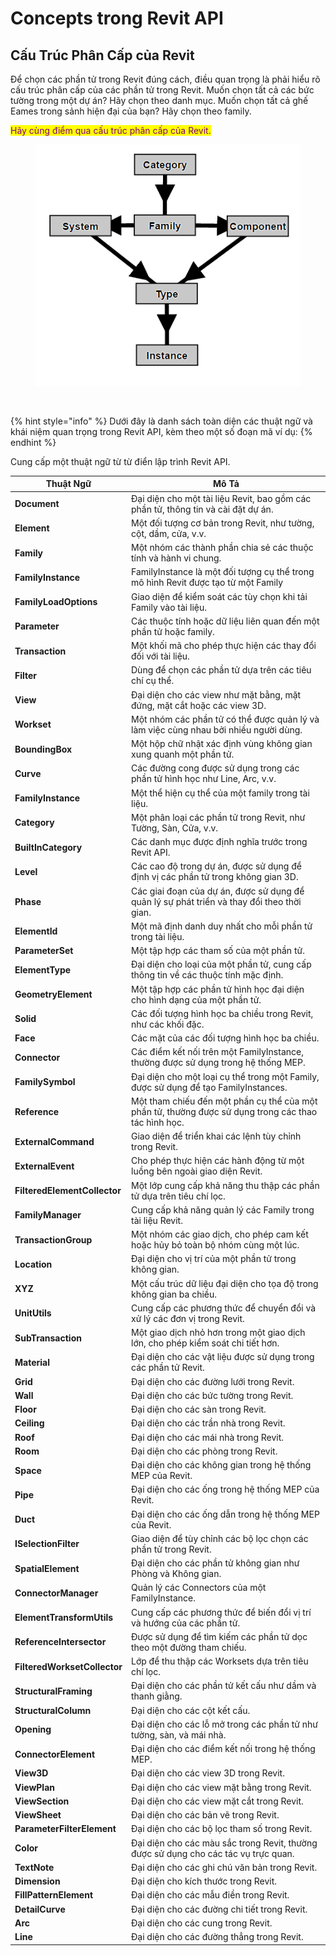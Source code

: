 # Concepts trong Revit API

## Cấu Trúc Phân Cấp của Revit <a href="#revit-hierarchy" id="revit-hierarchy"></a>

Để chọn các phần tử trong Revit đúng cách, điều quan trọng là phải hiểu rõ cấu trúc phân cấp của các phần tử trong Revit. Muốn chọn tất cả các bức tường trong một dự án? Hãy chọn theo danh mục. Muốn chọn tất cả ghế Eames trong sảnh hiện đại của bạn? Hãy chọn theo family.

<mark style="color:purple;">Hãy cùng điểm qua cấu trúc phân cấp của Revit.</mark>

<figure><img src="../.gitbook/assets/image (1) (1) (1).png" alt=""><figcaption></figcaption></figure>

<figure><img src="https://primer2.dynamobim.org/~gitbook/image?url=https%3A%2F%2F1734247194-files.gitbook.io%2F%7E%2Ffiles%2Fv0%2Fb%2Fgitbook-x-prod.appspot.com%2Fo%2Fspaces%252FY5ZuHF3yuXFWp1C46ZSo%252Fuploads%252Fgit-blob-2c48f5a2abc5376e59553182a1d55c9b12806ac0%252Fhierarchy.png%3Falt%3Dmedia&#x26;width=768&#x26;dpr=4&#x26;quality=100&#x26;sign=75f527ed4fb6dd6d501bc4c1b3142ca37cea6bc0f8784f3edc99998767946050" alt=""><figcaption></figcaption></figure>

{% hint style="info" %}
Dưới đây là danh sách toàn diện các thuật ngữ và khái niệm quan trọng trong Revit API, kèm theo một số đoạn mã ví dụ:
{% endhint %}

Cung cấp một thuật ngữ từ từ điển lập trình Revit API.

| Thuật Ngữ                    | Mô Tả                                                                                                |
| ---------------------------- | ---------------------------------------------------------------------------------------------------- |
| **Document**                 | Đại diện cho một tài liệu Revit, bao gồm các phần tử, thông tin và cài đặt dự án.                    |
| **Element**                  | Một đối tượng cơ bản trong Revit, như tường, cột, dầm, cửa, v.v.                                     |
| **Family**                   | Một nhóm các thành phần chia sẻ các thuộc tính và hành vi chung.                                     |
| **FamilyInstance**           | FamilyInstance là một đối tượng cụ thể trong mô hình Revit được tạo từ một Family                    |
| **FamilyLoadOptions**        | Giao diện để kiểm soát các tùy chọn khi tải Family vào tài liệu.                                     |
| **Parameter**                | Các thuộc tính hoặc dữ liệu liên quan đến một phần tử hoặc family.                                   |
| **Transaction**              | Một khối mã cho phép thực hiện các thay đổi đối với tài liệu.                                        |
| **Filter**                   | Dùng để chọn các phần tử dựa trên các tiêu chí cụ thể.                                               |
| **View**                     | Đại diện cho các view như mặt bằng, mặt đứng, mặt cắt hoặc các view 3D.                              |
| **Workset**                  | Một nhóm các phần tử có thể được quản lý và làm việc cùng nhau bởi nhiều người dùng.                 |
| **BoundingBox**              | Một hộp chữ nhật xác định vùng không gian xung quanh một phần tử.                                    |
| **Curve**                    | Các đường cong được sử dụng trong các phần tử hình học như Line, Arc, v.v.                           |
| **FamilyInstance**           | Một thể hiện cụ thể của một family trong tài liệu.                                                   |
| **Category**                 | Một phân loại các phần tử trong Revit, như Tường, Sàn, Cửa, v.v.                                     |
| **BuiltInCategory**          | Các danh mục được định nghĩa trước trong Revit API.                                                  |
| **Level**                    | Các cao độ trong dự án, được sử dụng để định vị các phần tử trong không gian 3D.                     |
| **Phase**                    | Các giai đoạn của dự án, được sử dụng để quản lý sự phát triển và thay đổi theo thời gian.           |
| **ElementId**                | Một mã định danh duy nhất cho mỗi phần tử trong tài liệu.                                            |
| **ParameterSet**             | Một tập hợp các tham số của một phần tử.                                                             |
| **ElementType**              | Đại diện cho loại của một phần tử, cung cấp thông tin về các thuộc tính mặc định.                    |
| **GeometryElement**          | Một tập hợp các phần tử hình học đại diện cho hình dạng của một phần tử.                             |
| **Solid**                    | Các đối tượng hình học ba chiều trong Revit, như các khối đặc.                                       |
| **Face**                     | Các mặt của các đối tượng hình học ba chiều.                                                         |
| **Connector**                | Các điểm kết nối trên một FamilyInstance, thường được sử dụng trong hệ thống MEP.                    |
| **FamilySymbol**             | Đại diện cho một loại cụ thể trong một Family, được sử dụng để tạo FamilyInstances.                  |
| **Reference**                | Một tham chiếu đến một phần cụ thể của một phần tử, thường được sử dụng trong các thao tác hình học. |
| **ExternalCommand**          | Giao diện để triển khai các lệnh tùy chỉnh trong Revit.                                              |
| **ExternalEvent**            | Cho phép thực hiện các hành động từ một luồng bên ngoài giao diện Revit.                             |
| **FilteredElementCollector** | Một lớp cung cấp khả năng thu thập các phần tử dựa trên tiêu chí lọc.                                |
| **FamilyManager**            | Cung cấp khả năng quản lý các Family trong tài liệu Revit.                                           |
| **TransactionGroup**         | Một nhóm các giao dịch, cho phép cam kết hoặc hủy bỏ toàn bộ nhóm cùng một lúc.                      |
| **Location**                 | Đại diện cho vị trí của một phần tử trong không gian.                                                |
| **XYZ**                      | Một cấu trúc dữ liệu đại diện cho tọa độ trong không gian ba chiều.                                  |
| **UnitUtils**                | Cung cấp các phương thức để chuyển đổi và xử lý các đơn vị trong Revit.                              |
| **SubTransaction**           | Một giao dịch nhỏ hơn trong một giao dịch lớn, cho phép kiểm soát chi tiết hơn.                      |
| **Material**                 | Đại diện cho các vật liệu được sử dụng trong các phần tử Revit.                                      |
| **Grid**                     | Đại diện cho các đường lưới trong Revit.                                                             |
| **Wall**                     | Đại diện cho các bức tường trong Revit.                                                              |
| **Floor**                    | Đại diện cho các sàn trong Revit.                                                                    |
| **Ceiling**                  | Đại diện cho các trần nhà trong Revit.                                                               |
| **Roof**                     | Đại diện cho các mái nhà trong Revit.                                                                |
| **Room**                     | Đại diện cho các phòng trong Revit.                                                                  |
| **Space**                    | Đại diện cho các không gian trong hệ thống MEP của Revit.                                            |
| **Pipe**                     | Đại diện cho các ống trong hệ thống MEP của Revit.                                                   |
| **Duct**                     | Đại diện cho các ống dẫn trong hệ thống MEP của Revit.                                               |
| **ISelectionFilter**         | Giao diện để tùy chỉnh các bộ lọc chọn các phần tử trong Revit.                                      |
| **SpatialElement**           | Đại diện cho các phần tử không gian như Phòng và Không gian.                                         |
| **ConnectorManager**         | Quản lý các Connectors của một FamilyInstance.                                                       |
| **ElementTransformUtils**    | Cung cấp các phương thức để biến đổi vị trí và hướng của các phần tử.                                |
| **ReferenceIntersector**     | Được sử dụng để tìm kiếm các phần tử dọc theo một đường tham chiếu.                                  |
| **FilteredWorksetCollector** | Lớp để thu thập các Worksets dựa trên tiêu chí lọc.                                                  |
| **StructuralFraming**        | Đại diện cho các phần tử kết cấu như dầm và thanh giằng.                                             |
| **StructuralColumn**         | Đại diện cho các cột kết cấu.                                                                        |
| **Opening**                  | Đại diện cho các lỗ mở trong các phần tử như tường, sàn, và mái nhà.                                 |
| **ConnectorElement**         | Đại diện cho các điểm kết nối trong hệ thống MEP.                                                    |
| **View3D**                   | Đại diện cho các view 3D trong Revit.                                                                |
| **ViewPlan**                 | Đại diện cho các view mặt bằng trong Revit.                                                          |
| **ViewSection**              | Đại diện cho các view mặt cắt trong Revit.                                                           |
| **ViewSheet**                | Đại diện cho các bản vẽ trong Revit.                                                                 |
| **ParameterFilterElement**   | Đại diện cho các bộ lọc tham số trong Revit.                                                         |
| **Color**                    | Đại diện cho các màu sắc trong Revit, thường được sử dụng cho các tác vụ trực quan.                  |
| **TextNote**                 | Đại diện cho các ghi chú văn bản trong Revit.                                                        |
| **Dimension**                | Đại diện cho kích thước trong Revit.                                                                 |
| **FillPatternElement**       | Đại diện cho các mẫu điền trong Revit.                                                               |
| **DetailCurve**              | Đại diện cho các đường chi tiết trong Revit.                                                         |
| **Arc**                      | Đại diện cho các cung trong Revit.                                                                   |
| **Line**                     | Đại diện cho các đường thẳng trong Revit.                                                            |
